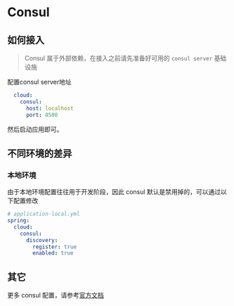 # Consul

## 如何接入

> Consul 属于外部依赖，在接入之前请先准备好可用的 `consul server` 基础设施

配置consul server地址

```yaml
  cloud:
    consul:
      host: localhost
      port: 8500
```

然后启动应用即可。

## 不同环境的差异

### 本地环境

由于本地环境配置往往用于开发阶段，因此 consul 默认是禁用掉的，可以通过以下配置修改

```yaml
# application-local.yml
spring:
  cloud:
    consul:
      discovery:
        register: true
        enabled: true
```

## 其它

更多 consul 配置，请参考[官方文档](https://cloud.spring.io/spring-cloud-consul/2.2.x/reference/html/)
